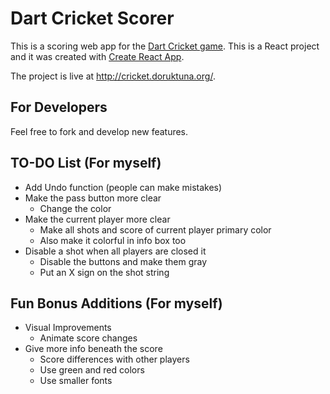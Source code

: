 # Dart Cricket Scorer

This is a scoring web app for the [Dart Cricket game](https://en.wikipedia.org/wiki/Cricket_(darts)). This is a React project and it was created with [Create React App](https://github.com/facebookincubator/create-react-app).

The project is live at http://cricket.doruktuna.org/.

## For Developers
Feel free to fork and develop new features.

## TO-DO List (For myself)
- Add Undo function (people can make mistakes)
- Make the pass button more clear 
    + Change the color
- Make the current player more clear
    + Make all shots and score of current player primary color
    + Also make it colorful in info box too
- Disable a shot when all players are closed it
    + Disable the buttons and make them gray
    + Put an X sign on the shot string
     
## Fun Bonus Additions (For myself)
- Visual Improvements
    + Animate score changes
- Give more info beneath the score
    + Score differences with other players
    + Use green and red colors
    + Use smaller fonts

